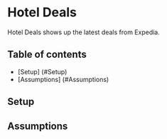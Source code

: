 # Hotel Deals
Hotel Deals shows up the latest deals from Expedia.

## Table of contents    
* [Setup] (#Setup)
* [Assumptions] (#Assumptions)

## Setup
## Assumptions
